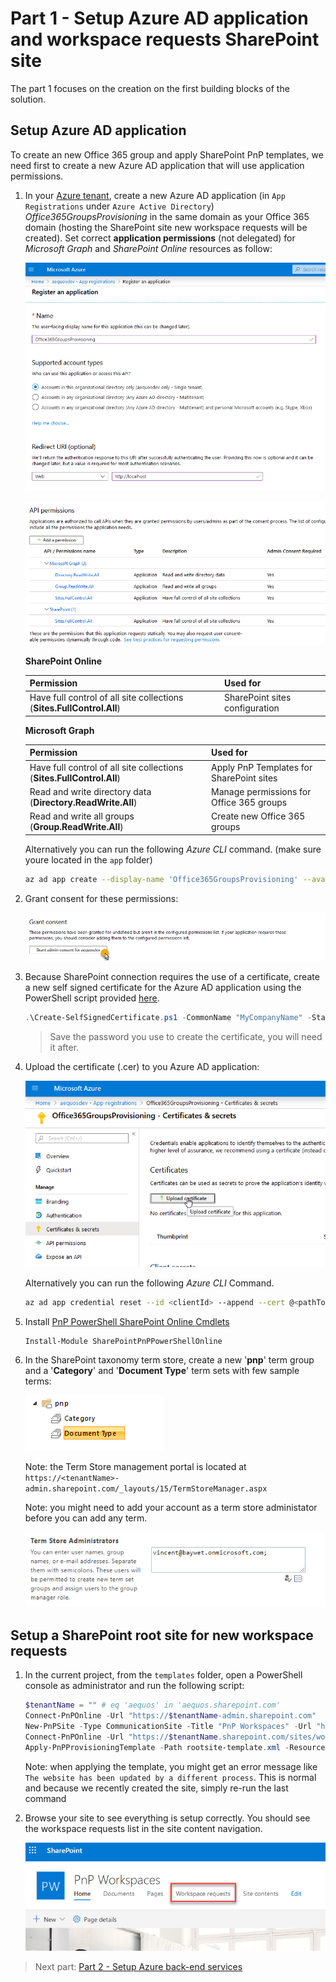# Part 1 - Setup Azure AD application and workspace requests SharePoint site

The part 1 focuses on the creation on the first building blocks of the solution.

## Setup Azure AD application

To create an new Office 365 group and apply SharePoint PnP templates, we need first to create a new Azure AD application that will use application permissions.

1. In your [Azure tenant](https://aad.portal.azure.com), create a new Azure AD application (in `App Registrations` under `Azure Active Directory`) _Office365GroupsProvisioning_ in the same domain as your Office 365 domain (hosting the SharePoint site new workspace requests will be created). Set correct **application permissions** (not delegated) for _Microsoft Graph_ and _SharePoint Online_ resources as follow:

    ![Create Azure AD app](../images/create_app.png)

    ![Azure AD app permissions](../images/ad_app_permissions.png)

    **SharePoint Online**

    | Permission | Used for |
    | ---------- | -------- |
    | Have full control of all site collections (**Sites.FullControl.All**) | SharePoint sites configuration

    **Microsoft Graph**

    | Permission | Used for |
    | ---------- | -------- |
    | Have full control of all site collections (**Sites.FullControl.All**) | Apply PnP Templates for SharePoint sites
    | Read and write directory data (**Directory.ReadWrite.All**) | Manage permissions for Office 365 groups
    | Read and write all groups (**Group.ReadWrite.All**) | Create new Office 365 groups

    Alternatively you can run the following _Azure CLI_ command. (make sure youre located in the `app` folder)
    ```bash
    az ad app create --display-name 'Office365GroupsProvisioning' --available-to-other-tenants false --native-app false --oauth2-allow-implicit-flow true  --required-resource-accesses @app/requiredscopes.json
    ```

1. Grant consent for these permissions:

    ![Grant Consent](../images/grant_consent.png)

1. Because SharePoint connection requires the use of a certificate, create a new self signed certificate for the Azure AD application using the PowerShell script provided [here](https://docs.microsoft.com/en-us/sharepoint/dev/solution-guidance/security-apponly-azuread).

    ```PowerShell
    .\Create-SelfSignedCertificate.ps1 -CommonName "MyCompanyName" -StartDate 2017-10-01 -EndDate 2021-10-01
    ```

    >  Save the password you use to create the certificate, you will need it after.

1. Upload the certificate (.cer) to you Azure AD application:

    ![Upload Cert](../images/upload_cert.png)

    Alternatively you can run the following _Azure CLI_ Command.
    ```bash
    az ad app credential reset --id <clientId> --append --cert @<pathToCerFile>
    ```

1. Install [PnP PowerShell SharePoint Online Cmdlets](https://docs.microsoft.com/en-us/powershell/sharepoint/sharepoint-pnp/sharepoint-pnp-cmdlets?view=sharepoint-ps)

    ```PowerShell
    Install-Module SharePointPnPPowerShellOnline
    ```

1. In the SharePoint taxonomy term store, create a new '**pnp**' term group and a '**Category**' and '**Document Type**' term sets with few sample terms:

    ![Term store configuration](../images/term_store_config.png)

    Note: the Term Store management portal is located at `https://<tenantName>-admin.sharepoint.com/_layouts/15/TermStoreManager.aspx`

    Note: you might need to add your account as a term store administator before you can add any term.

    ![Term store permissions](../images/term_store_perms.png)


## Setup a SharePoint root site for new workspace requests

1. In the current project, from the `templates` folder, open a PowerShell console as administrator and run the following script:
    ```PowerShell
    $tenantName = "" # eq 'aequos' in 'aequos.sharepoint.com'
    Connect-PnPOnline -Url "https://$tenantName-admin.sharepoint.com"
    New-PnPSite -Type CommunicationSite -Title "PnP Workspaces" -Url "https://$tenantName.sharepoint.com/sites/workspaces"
    Connect-PnPOnline -Url "https://$tenantName.sharepoint.com/sites/workspaces"
    Apply-PnPProvisioningTemplate -Path rootsite-template.xml -ResourceFolder ./resources
    ```

    Note: when applying the template, you might get an error message like `The website has been updated by a different process`. This is normal and because we recently created the site, simply re-run the last command

1. Browse your site to see everything is setup correctly. You should see the workspace requests list in the site content navigation.

    ![PnP Worskpaces site](../images/pnp_workspace_requests_nav.png)


> Next part: [Part 2 - Setup Azure back-end services](./PART2.md)